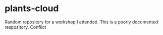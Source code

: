 # plants-cloud
Random repository for a workshop I attended.
This is a poorly documented respository.
Conflict
